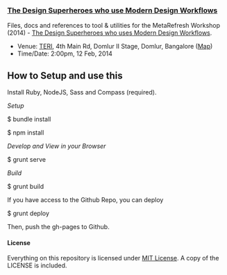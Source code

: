 ### [The Design Superheroes who use Modern Design Workflows](http://brajeshwar.github.io/metarefresh-2014-workshop/)

Files, docs and references to tool & utilities for the MetaRefresh Workshop (2014) - [The Design Superheroes who uses Modern Design Workflows](https://metarefresh.in/2014/workshops#952-the-design-superheroes-who-uses-modern-design-work).

* Venue: [TERI](http://www.teriin.org), 4th Main Rd, Domlur II Stage, Domlur, Bangalore ([Map](http://goo.gl/maps/E7Pfj))
* Time/Date: 2:00pm, 12 Feb, 2014

## How to Setup and use this

Install Ruby, NodeJS, Sass and Compass (required).

*Setup*

$ bundle install

$ npm install

*Develop and View in your Browser*

$ grunt serve

*Build*

$ grunt build

If you have access to the Github Repo, you can deploy

$ grunt deploy

Then, push the gh-pages to Github.

#### License

Everything on this repository is licensed under [MIT License](http://opensource.org/licenses/MIT). A copy of the LICENSE is included.